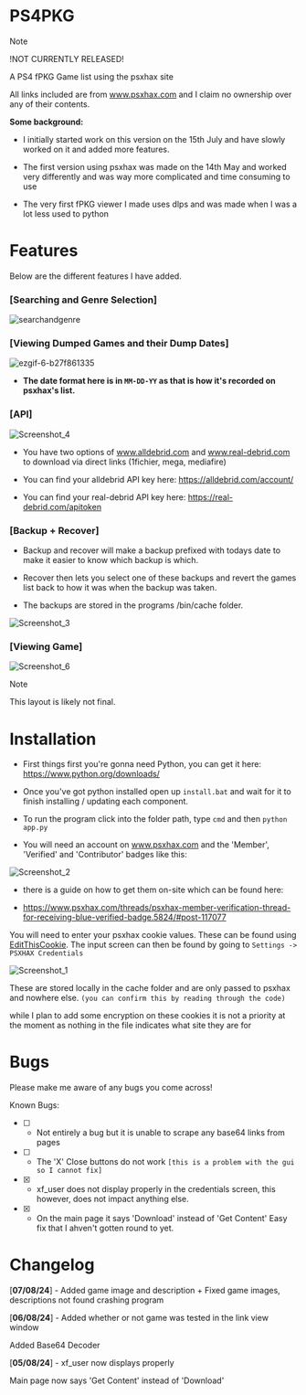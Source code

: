 # PS4PKG

> [!NOTE]
> !NOT CURRENTLY RELEASED!

A PS4 fPKG Game list using the psxhax site

All links included are from www.psxhax.com and I claim no ownership over any of their contents.

**Some background:**

- I initially started work on this version on the 15th July and have slowly worked on it and added more features.

- The first version using psxhax was made on the 14th May and worked very differently and was way more complicated and time consuming to use

- The very first fPKG viewer I made uses dlps and was made when I was a lot less used to python

# Features
Below are the different features I have added.

### [Searching and Genre Selection]

![searchandgenre](https://github.com/user-attachments/assets/b283d22b-9d70-4a13-9682-3729d0a87c0a)



### [Viewing Dumped Games and their Dump Dates]

![ezgif-6-b27f861335](https://github.com/user-attachments/assets/a3dc1061-1c88-476c-ae51-4b44ddc47f50)

- **The date format here is in `MM-DD-YY` as that is how it's recorded on psxhax's list.**

### [API]

![Screenshot_4](https://github.com/user-attachments/assets/a6b641a3-96fc-4ec0-bd25-c6d71946f9d9)

- You have two options of www.alldebrid.com and www.real-debrid.com to download via direct links (1fichier, mega, mediafire)

- You can find your alldebrid API key here: https://alldebrid.com/account/

- You can find your real-debrid API key here: https://real-debrid.com/apitoken


### [Backup + Recover]

- Backup and recover will make a backup prefixed with todays date to make it easier to know which backup is which.

- Recover then lets you select one of these backups and revert the games list back to how it was when the backup was taken.

- The backups are stored in the programs /bin/cache folder.

![Screenshot_3](https://github.com/user-attachments/assets/0c12c2e0-be48-4e44-ad76-df24c7eb5081)

### [Viewing Game]

![Screenshot_6](https://github.com/user-attachments/assets/3565677f-a7ea-4f14-bfbc-945180a117fe)

> [!NOTE]
> This layout is likely not final.

# Installation
- First things first you're gonna need Python, you can get it here: https://www.python.org/downloads/

- Once you've got python installed open up `install.bat` and wait for it to finish installing / updating each component.

- To run the program click into the folder path, type `cmd` and then `python app.py`

- You will need an account on www.psxhax.com and the 'Member', 'Verified' and 'Contributor' badges like this:

![Screenshot_2](https://github.com/user-attachments/assets/2454e58d-1573-47b4-baa9-692f6cd6740d)

- there is a guide on how to get them on-site which can be found here:

- https://www.psxhax.com/threads/psxhax-member-verification-thread-for-receiving-blue-verified-badge.5824/#post-117077



You will need to enter your psxhax cookie values. These can be found using [EditThisCookie](https://www.editthiscookie.com/). The input screen can then be found by going to `Settings -> PSXHAX Credentials`


![Screenshot_1](https://github.com/user-attachments/assets/a04c2b9e-dbc8-4387-b18c-5c1b7bd0f5ca)

These are stored locally in the cache folder and are only passed to psxhax and nowhere else. `(you can confirm this by reading through the code)`

while I plan to add some encryption on these cookies it is not a priority at the moment as nothing in the file indicates what site they are for
# Bugs
Please make me aware of any bugs you come across!

Known Bugs:

- [ ] - Not entirely a bug but it is unable to scrape any base64 links from pages
- [ ] - The 'X' Close buttons do not work `[this is a problem with the gui so I cannot fix]`
- [x] - xf_user does not display properly in the credentials screen, this however, does not impact anything else.
- [x] - On the main page it says 'Download' instead of 'Get Content' Easy fix that I ahven't gotten round to yet.
# Changelog
[**07/08/24**] - Added game image and description + Fixed game images, descriptions not found crashing program 


[**06/08/24**] - Added whether or not game was tested in the link view window

Added Base64 Decoder

[**05/08/24**] - xf_user now displays properly

Main page now says 'Get Content' instead of 'Download'
